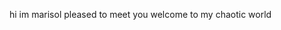 hi im marisol pleased to meet you welcome to my chaotic world

<!---
MarisolAmagi/MarisolAmagi is a ✨ special ✨ repository because its `README.md` (this file) appears on your GitHub profile.
You can click the Preview link to take a look at your changes.
--->
